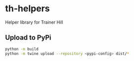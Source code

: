 # th-helpers

Helper library for Trainer Hill

## Upload to PyPi

```bash
python -m build
python -m twine upload --repository <pypi-config> dist/*
```
